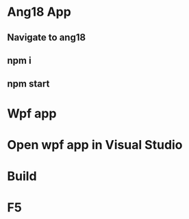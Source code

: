 
# Ang18 App
## Navigate to ang18
## npm i
## npm start

# Wpf app
# Open wpf app in Visual Studio
# Build
# F5
